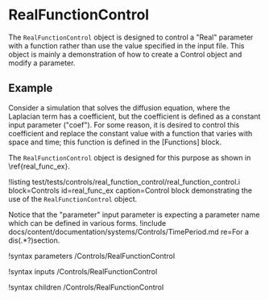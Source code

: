 # RealFunctionControl
The `RealFunctionControl` object is designed to control a "Real" parameter with a function rather
than use the value specified in the input file. This object is mainly a demonstration of how to
create a Control object and modify a parameter.

## Example
Consider a simulation that solves the diffusion equation, where the Laplacian term has a
coefficient, but the coefficient is defined as a constant input parameter ("coef"). For some
reason, it is desired to control this coefficient and replace the constant value with a function
that varies with space and time; this function is defined in the [Functions] block.

The `RealFunctionControl` object is designed for this purpose as shown in \ref{real_func_ex}.

!listing test/tests/controls/real_function_control/real_function_control.i block=Controls id=real_func_ex caption=Control block demonstrating the use of the `RealFunctionControl` object.

Notice that the "parameter" input parameter is expecting a parameter name which can be defined
in various forms.
!include docs/content/documentation/systems/Controls/TimePeriod.md re=For a dis(.*?)section\.

!syntax parameters /Controls/RealFunctionControl

!syntax inputs /Controls/RealFunctionControl

!syntax children /Controls/RealFunctionControl
